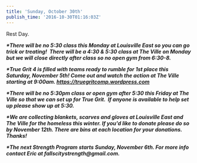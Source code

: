 ```yaml
---
title: 'Sunday, October 30th'
publish_time: '2016-10-30T01:16:03Z'
---
```


Rest Day.

***\*There will be no 5:30 class this Monday at Louisville East so you
can go trick or treating!  There will be a 4:30 & 5:30 class at The
Ville on Monday but we will close directly after class so no open gym
from 6:30-8.***

***\*True Grit 4 is filled with teams ready to rumble for 1st place this
Saturday, November 5th! Come out and watch the action at The Ville
starting at 9:00am. <https://truegritcomp.wordpress.com>***

***\*There will be no 5:30pm class or open gym after 5:30 this Friday at
The Ville so that we can set up for True Grit.  If anyone is available
to help set up please show up at 5:30.***

***\*We are collecting blankets, scarves and gloves at Louisville East
and The Ville for the homeless this winter. If you'd like to donate
please do so by November 12th. There are bins at each location for your
donations. Thanks!***

***\*The next Strength Program starts Sunday, November 6th. For more
info contact Eric at fallscitystrength\@gmail.com.***
